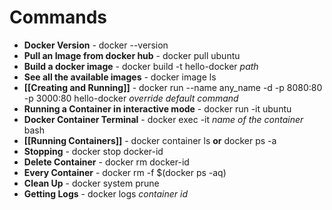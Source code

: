 # Commands
- **Docker Version** - docker --version
- **Pull an Image from docker hub** - docker pull ubuntu
- **Build a docker image** - docker build -t hello-docker *path*
- **See all the available images** - docker image ls
- **[[Creating and Running]]** - docker run --name any_name -d -p 8080:80 -p 3000:80 hello-docker _override default command_
- **Running a Container in interactive mode** - docker run -it ubuntu
- **Docker Container Terminal** - docker exec -it _name of the container_ bash
- **[[Running Containers]]** - docker container ls __or__ docker ps -a
- **Stopping** - docker stop docker-id
- **Delete Container** - docker rm docker-id
- **Every Container** - docker rm -f $(docker ps -aq)
- **Clean Up** - docker system prune
- **Getting Logs** - docker logs _container id_